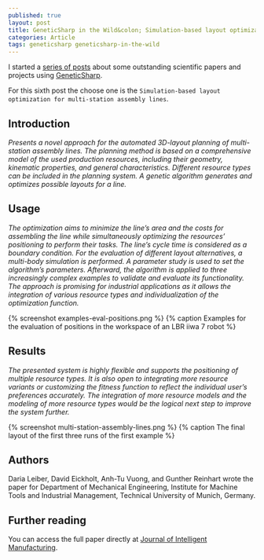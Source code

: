 ```yaml
---
published: true
layout: post
title: GeneticSharp in the Wild&colon; Simulation-based layout optimization for multi-station assembly lines
categories: Article
tags: geneticsharp geneticsharp-in-the-wild
---
```

I started a [series of posts](/tags/geneticsharp-in-the-wild/) about some outstanding scientific papers and projects using [GeneticSharp](https://github.com/giacomelli/GeneticSharp).

For this sixth post the choose one is the `Simulation-based layout optimization for multi-station assembly lines`.

## Introduction
*Presents a novel approach for the automated 3D-layout planning of multi-station assembly lines. The planning method is based on a comprehensive model of the used production resources, including their geometry, kinematic properties, and general characteristics. Different resource types can be included in the planning system. A genetic algorithm generates and optimizes possible layouts for a line.*
 
## Usage
*The optimization aims to minimize the line’s area and the costs for assembling the
line while simultaneously optimizing the resources’ positioning to perform their tasks. The line’s cycle time is considered as
a boundary condition. For the evaluation of different layout alternatives, a multi-body simulation is performed. A parameter
study is used to set the algorithm’s parameters. Afterward, the algorithm is applied to three increasingly complex examples
to validate and evaluate its functionality. The approach is promising for industrial applications as it allows the integration of
various resource types and individualization of the optimization function.*

{% screenshot examples-eval-positions.png %}
{% caption Examples for the evaluation of positions in the workspace of an LBR iiwa 7 robot %}

## Results
*The presented system is highly flexible and supports the positioning of multiple resource types.
It is also open to integrating more resource variants or customizing the fitness function to reflect the individual user’s
preferences accurately. The integration of more resource models and the modeling of more resource types would be the logical next step
to improve the system further.*

{% screenshot multi-station-assembly-lines.png %}
{% caption The final layout of the first three runs of the first example %}

## Authors
Daria Leiber, David Eickholt, Anh-Tu Vuong, and Gunther Reinhart wrote the paper for Department of Mechanical Engineering, Institute for Machine
Tools and Industrial Management, Technical University of Munich, Germany.

## Further reading
You can access the full paper directly at [Journal of Intelligent Manufacturing](https://link.springer.com/content/pdf/10.1007/s10845-021-01853-5.pdf).